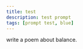 ```yaml
---
title: test
description: test prompt
tags: [prompt test, blue]
---
```


<!-- Enter your prompt content below this line -->
write a poem about balance. 